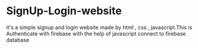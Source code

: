 # SignUp-Login-website
it's a simple signup and login website made by html , css , javascript.This is Authenticate with firebase with the help of javascript connect to firebase database 
